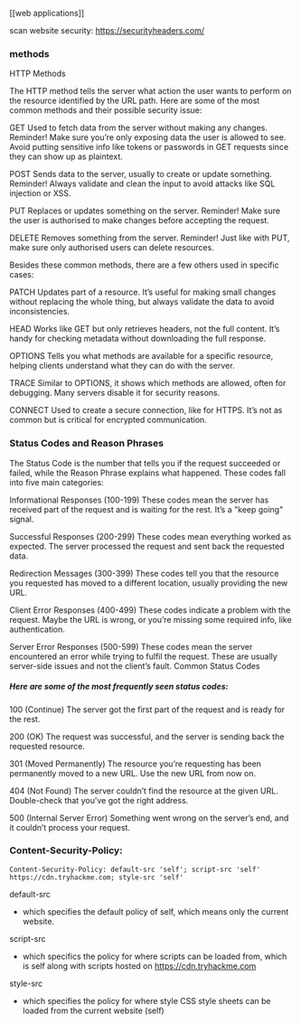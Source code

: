 [[web applications]]

scan website security: https://securityheaders.com/
### methods

HTTP Methods

The HTTP method tells the server what action the user wants to perform on the resource identified by the URL path. Here are some of the most common methods and their possible security issue:

GET
Used to fetch data from the server without making any changes. Reminder! Make sure you’re only exposing data the user is allowed to see. Avoid putting sensitive info like tokens or passwords in GET requests since they can show up as plaintext.

POST
Sends data to the server, usually to create or update something. Reminder! Always validate and clean the input to avoid attacks like SQL injection or XSS.

PUT
Replaces or updates something on the server. Reminder! Make sure the user is authorised to make changes before accepting the request.

DELETE
Removes something from the server. Reminder! Just like with PUT, make sure only authorised users can delete resources.

Besides these common methods, there are a few others used in specific cases:

PATCH
Updates part of a resource. It’s useful for making small changes without replacing the whole thing, but always validate the data to avoid inconsistencies.

HEAD
Works like GET but only retrieves headers, not the full content. It’s handy for checking metadata without downloading the full response.

OPTIONS
Tells you what methods are available for a specific resource, helping clients understand what they can do with the server.

TRACE
Similar to OPTIONS, it shows which methods are allowed, often for debugging. Many servers disable it for security reasons.

CONNECT
Used to create a secure connection, like for HTTPS. It’s not as common but is critical for encrypted communication.

### Status Codes and Reason Phrases

The Status Code is the number that tells you if the request succeeded or failed, while the Reason Phrase explains what happened. These codes fall into five main categories:

Informational Responses (100-199)
These codes mean the server has received part of the request and is waiting for the rest. It’s a "keep going" signal.

Successful Responses (200-299)
These codes mean everything worked as expected. The server processed the request and sent back the requested data.

Redirection Messages (300-399)
These codes tell you that the resource you requested has moved to a different location, usually providing the new URL.

Client Error Responses (400-499)
These codes indicate a problem with the request. Maybe the URL is wrong, or you’re missing some required info, like authentication.

Server Error Responses (500-599)
These codes mean the server encountered an error while trying to fulfil the request. These are usually server-side issues and not the client’s fault.
Common Status Codes

##### Here are some of the most frequently seen status codes:

100 (Continue)
The server got the first part of the request and is ready for the rest.

200 (OK)
The request was successful, and the server is sending back the requested resource.

301 (Moved Permanently)
The resource you’re requesting has been permanently moved to a new URL. Use the new URL from now on.

404 (Not Found)
The server couldn’t find the resource at the given URL. Double-check that you’ve got the right address.

500 (Internal Server Error)
Something went wrong on the server’s end, and it couldn’t process your request.


### Content-Security-Policy:

``Content-Security-Policy: default-src 'self'; script-src 'self' https://cdn.tryhackme.com; style-src 'self'``

 default-src
- which specifies the default policy of self, which means only the current website.

script-src
- which specifics the policy for where scripts can be loaded from, which is self along with scripts hosted on https://cdn.tryhackme.com

style-src
- which specifies the policy for where style CSS style sheets can be loaded from the current website (self)
